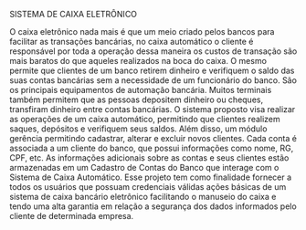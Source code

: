 SISTEMA DE CAIXA ELETRÔNICO

O caixa eletrônico nada mais é que um meio criado pelos bancos para facilitar as transações bancárias, no caixa automático o cliente é responsável por toda a operação dessa maneira os custos de transação são mais baratos do que aqueles realizados na boca do caixa. O mesmo permite que clientes de um banco retirem dinheiro e verifiquem o saldo das suas contas bancárias sem a necessidade de um funcionário do banco. São os principais equipamentos de automação bancária. Muitos terminais também permitem que as pessoas depositem dinheiro ou cheques, transfiram dinheiro entre contas bancárias. 
O sistema proposto visa realizar as operações de um caixa automático, permitindo que clientes realizem saques, depósitos e verifiquem seus saldos. Além disso, um módulo gerência permitindo cadastrar, alterar e excluir novos clientes. Cada conta é associada a um cliente do banco, que possui informações como nome, RG, CPF, etc. As informações adicionais sobre as contas e seus clientes estão armazenadas em um Cadastro de Contas do Banco que interage com o Sistema de Caixa Automático. 
Esse projeto tem como finalidade fornecer a todos os usuários que possuam credenciais válidas ações básicas de um sistema de caixa bancário eletrônico facilitando o manuseio do caixa e tendo uma alta garantia em relação a segurança dos dados informados pelo cliente de determinada empresa.
